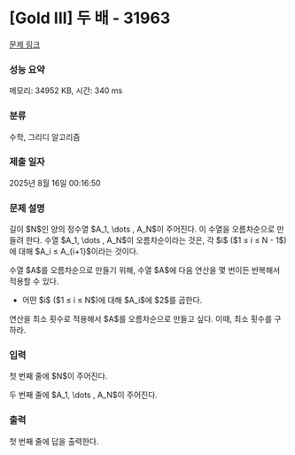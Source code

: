 # [Gold III] 두 배 - 31963 

[문제 링크](https://www.acmicpc.net/problem/31963) 

### 성능 요약

메모리: 34952 KB, 시간: 340 ms

### 분류

수학, 그리디 알고리즘

### 제출 일자

2025년 8월 16일 00:16:50

### 문제 설명

<p>길이 $N$인 양의 정수열 $A_1, \dots , A_N$이 주어진다. 이 수열을 오름차순으로 만들려 한다. 수열 $A_1, \dots , A_N$이 오름차순이라는 것은, 각 $i$ ($1 ≤ i ≤ N - 1$)에 대해 $A_i ≤ A_{i+1}$이라는 것이다.</p>

<p>수열 $A$를 오름차순으로 만들기 위해, 수열 $A$에 다음 연산을 몇 번이든 반복해서 적용할 수 있다.</p>

<ul>
	<li>어떤 $i$ ($1 ≤ i ≤ N$)에 대해 $A_i$에 $2$를 곱한다.</li>
</ul>

<p>연산을 최소 횟수로 적용해서 $A$를 오름차순으로 만들고 싶다. 이때, 최소 횟수를 구하라.</p>

### 입력 

 <p>첫 번째 줄에 $N$이 주어진다.</p>

<p>두 번째 줄에 $A_1, \dots , A_N$이 주어진다.</p>

### 출력 

 <p>첫 번째 줄에 답을 출력한다.</p>

